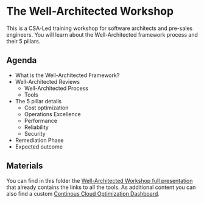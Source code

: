 # The Well-Architected Workshop

This is a CSA-Led training workshop for software architects and pre-sales engineers. You will learn about the Well-Architected framework process and their 5 pillars.

## Agenda

* What is the Well-Architected Framework?
* Well-Architected Reviews
    * Well-Architected Process
    * Tools
* The 5 pillar details
    * Cost optimization 
    * Operations Excellence 
    * Performance 
    * Reliability 
    * Security 
* Remediation Phase
* Expected outcome

## Materials

You can find in this folder the [Well-Architected Workshop full presentation](Azure%20Well-Architected%20Workshop.pdf) that already contains the links to all the tools. As additional content you can also find a custom [Continous Cloud Optimization Dashboard](ccodashboardiaas_modified.pbit).
